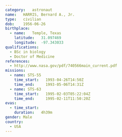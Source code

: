 ```yaml
---
category:	astronaut
name:	HARRIS, Bernard A., Jr.
type:	civilian
dob:	1956-06-26
birthplace:
  - name:	Temple, Texas
    latitude:	31.097469
    longitude:	-97.343033
qualifications:
  - BSc in biology
  - Doctor of Medicine
references:
  - http://www.nasa.gov/pdf/740566main_current.pdf
missions:
  - name: STS-55
    time_start:   1993-04-26T14:50Z
    time_end:     1993-05-06T14:31Z
  - name: STS-63
    time_start:   1995-02-03T05:22:04Z
    time_end:     1995-02-11T11:50:20Z
evas:
  - time_start: 
    duration:   4h39m
gender:	Male
country:
  - USA
---
```

